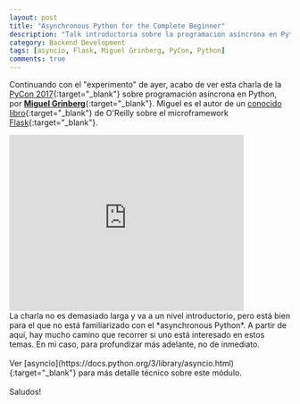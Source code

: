 ```yaml
---
layout: post
title: "Asynchronous Python for the Complete Beginner"
description: "Talk introductoria sobre la programación asíncrona en Python"
category: Backend Development
tags: [asyncio, Flask, Miguel Grinberg, PyCon, Python]
comments: true
---
```


Continuando con el "experimento" de ayer, acabo de ver esta charla de la [PyCon 2017](https://us.pycon.org/2017/about/){:target="_blank"} sobre programación asíncrona en Python, por [**Miguel Grinberg**](https://blog.miguelgrinberg.com/){:target="_blank"}. Miguel es el autor de un [conocido libro](https://www.amazon.es/Flask-Web-Development-Developing-Applications/dp/1449372627/){:target="_blank"} de O'Reilly sobre el microframework [Flask](http://flask.pocoo.org/){:target="_blank"}.
<br />
<iframe width="420" height="315" src="https://www.youtube.com/embed/iG6fr81xHKA" frameborder="0" allowfullscreen>&nbsp;</iframe>
<br />
La charla no es demasiado larga y va a un nivel introductorio, pero está bien para el que no está familiarizado con el *asynchronous Python*. A partir de aquí, hay mucho camino que recorrer si uno está interesado en estos temas. En mi caso, para profundizar más adelante, no de inmediato.
<br /><br />
Ver [asyncio](https://docs.python.org/3/library/asyncio.html){:target="_blank"} para más detalle técnico sobre este módulo.
<br /><br />
Saludos!